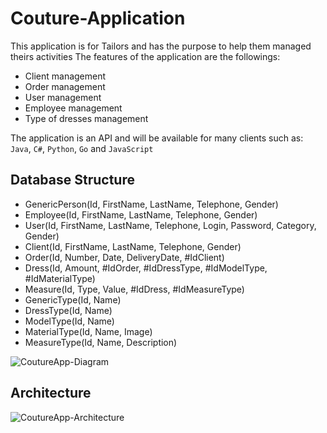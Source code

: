 # Couture-Application

This application is for Tailors and has the purpose to help them managed theirs activities
The features of the application are the followings:

- Client management
- Order management
- User management
- Employee management
- Type of dresses management

The application is an API and will be available for many clients such as: `Java`, `C#`, `Python`, `Go` and `JavaScript`

## Database Structure
- GenericPerson(Id, FirstName, LastName, Telephone, Gender)
- Employee(Id, FirstName, LastName, Telephone, Gender)
- User(Id, FirstName, LastName, Telephone, Login, Password, Category, Gender)
- Client(Id, FirstName, LastName, Telephone, Gender)
- Order(Id, Number, Date, DeliveryDate, #IdClient)
- Dress(Id, Amount, #IdOrder, #IdDressType, #IdModelType, #IdMaterialType)
- Measure(Id, Type, Value, #IdDress, #IdMeasureType)
- GenericType(Id, Name)
- DressType(Id, Name)
- ModelType(Id, Name)
- MaterialType(Id, Name, Image)
- MeasureType(Id, Name, Description)

![CoutureApp-Diagram](https://github.com/HattoriHenzo/couture-application/assets/5141285/ea5f8ad9-f0b9-4af8-a1c7-26bdb2fc454b)


## Architecture
![CoutureApp-Architecture](https://github.com/HattoriHenzo/couture-application/assets/5141285/9442418a-91f5-4673-995f-3f3ddcff1eb5)



